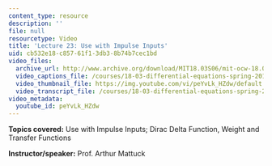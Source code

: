```yaml
---
content_type: resource
description: ''
file: null
resourcetype: Video
title: 'Lecture 23: Use with Impulse Inputs'
uid: cb532e18-c857-61f1-3db3-8b74b7cec1bd
video_files:
  archive_url: http://www.archive.org/download/MIT18.03S06/mit-ocw-18.03-lec23-11apr2003-220k.mp4
  video_captions_file: /courses/18-03-differential-equations-spring-2010/127ab1937f065ac19103404cff4a9c44_peYvLk_HZdw.vtt
  video_thumbnail_file: https://img.youtube.com/vi/peYvLk_HZdw/default.jpg
  video_transcript_file: /courses/18-03-differential-equations-spring-2010/ae64dba85f10e3696fa3fc525b3030c4_peYvLk_HZdw.pdf
video_metadata:
  youtube_id: peYvLk_HZdw
---
```


**Topics covered:** Use with Impulse Inputs; Dirac Delta Function, Weight and Transfer Functions

**Instructor/speaker:** Prof. Arthur Mattuck